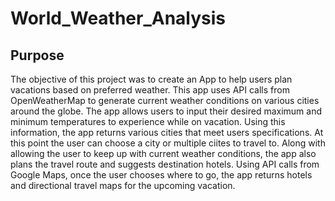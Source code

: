 # World_Weather_Analysis
## Purpose
The objective of this project was to create an App to help users plan vacations based on preferred weather.  This app uses API calls from OpenWeatherMap to generate current weather conditions on various cities around the globe.  The app allows users to input their desired maximum and minimum temperatures to experience while on vacation.  Using this information, the app returns various cities that meet users specifications.  At this point the user can choose a city or multiple ciites to travel to.  Along with allowing the user to keep up with current weather conditions, the app also plans the travel route and suggests destination hotels.   Using API calls from Google Maps, once the user chooses where to go, the app returns hotels and directional travel maps for the upcoming vacation. 
